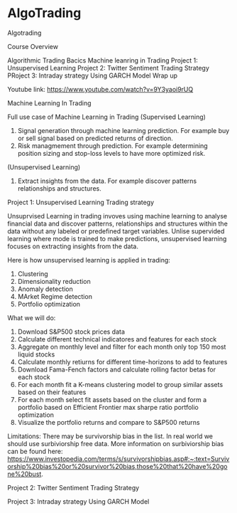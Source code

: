 # AlgoTrading
Algotrading

Course Overview

Algorithmic Trading Bacics
Machine leanring in Trading
Project 1: Unsupervised Learning
Project 2: Twitter Sentiment Trading Strategy
PRoject 3: Intraday strategy Using GARCH Model
Wrap up


Youtube link: https://www.youtube.com/watch?v=9Y3yaoi9rUQ


Machine Learning In Trading 

Full use case of Machine Learning in Trading
(Supervised Learning)

1) Signal generation through machine learning prediction. For example buy or sell signal based on predicted returns of direction.
2) Risk managmement through prediction. For example determining position sizing and stop-loss levels to have more optimized risk. 

(Unsupervised Learning)
1) Extract insights from the data. For example discover patterns relationships and structures. 

Project 1: Unsupervised Learning Trading strategy

Unsuprvised Learning in trading invoves using machine learning to analyse financial data and discover patterns, relationships and structures within the data without any labeled or predefined target variables. Unlise supervided learning where mode is trained to make predictions, unsupervised learning focuses on extracting insights from the data.

Here is how unsupervised learning is applied in trading:
1) Clustering
2) Dimensionality reduction
3) Anomaly detection
4) MArket Regime detection
5) Portfolio optimization

What we will do:

1) Download S&P500 stock prices data
2) Calculate different technical indicatores and features for each stock
3) Aggregate on monthly level and filter for each month only top 150 most liquid stocks
4) Calculate monthly retiurns for different time-horizons to add to features
4) Download Fama-Fench factors and calculate rolling factor betas for each stock
5) For each month fit a K-means clustering model to group similar assets based on their features
6) For each month select fit assets based on the cluster and form a portfolio based on Efficient Frontier max  sharpe ratio portfolio optimization
7) Visualize the portfolio returns and compare to S&P500 returns

Limitations: There may be survivorship bias in the list. In real world we should use surbiviorship free data. More information on surbiviorship bias can be found here: https://www.investopedia.com/terms/s/survivorshipbias.asp#:~:text=Survivorship%20bias%20or%20survivor%20bias,those%20that%20have%20gone%20bust.


Project 2: Twitter Sentiment Trading Strategy




Project 3: Intraday strategy Using GARCH Model
